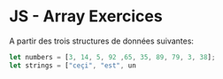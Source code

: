 # JS - Array Exercices

A partir des trois structures de données suivantes:

```js
let numbers = [3, 14, 5, 92 ,65, 35, 89, 79, 3, 38];
let strings = ["ceçi", "est", un
```
<!--stackedit_data:
eyJoaXN0b3J5IjpbNTc5MzA5OTg2XX0=
-->